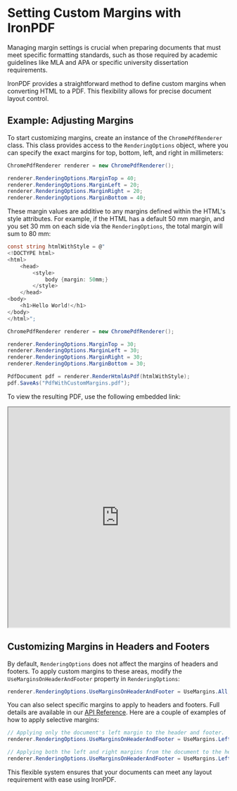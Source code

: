 # Setting Custom Margins with IronPDF

Managing margin settings is crucial when preparing documents that must meet specific formatting standards, such as those required by academic guidelines like MLA and APA or specific university dissertation requirements.

IronPDF provides a straightforward method to define custom margins when converting HTML to a PDF. This flexibility allows for precise document layout control.

## Example: Adjusting Margins

To start customizing margins, create an instance of the `ChromePdfRenderer` class. This class provides access to the `RenderingOptions` object, where you can specify the exact margins for top, bottom, left, and right in millimeters:

```cs
ChromePdfRenderer renderer = new ChromePdfRenderer();

renderer.RenderingOptions.MarginTop = 40;
renderer.RenderingOptions.MarginLeft = 20;
renderer.RenderingOptions.MarginRight = 20;
renderer.RenderingOptions.MarginBottom = 40;
```

These margin values are additive to any margins defined within the HTML's style attributes. For example, if the HTML has a default 50 mm margin, and you set 30 mm on each side via the `RenderingOptions`, the total margin will sum to 80 mm:

```cs
const string htmlWithStyle = @"
<!DOCTYPE html>
<html>
    <head>
        <style>
            body {margin: 50mm;}
        </style>
    </head>
<body>
    <h1>Hello World!</h1>
</body>
</html>";

ChromePdfRenderer renderer = new ChromePdfRenderer();

renderer.RenderingOptions.MarginTop = 30;
renderer.RenderingOptions.MarginLeft = 30;
renderer.RenderingOptions.MarginRight = 30;
renderer.RenderingOptions.MarginBottom = 30;

PdfDocument pdf = renderer.RenderHtmlAsPdf(htmlWithStyle);
pdf.SaveAs("PdfWithCustomMargins.pdf");
```

To view the resulting PDF, use the following embedded link:

<iframe loading="lazy" src="https://ironpdf.com/static-assets/pdf/how-to/custom-margins/PdfWithCustomMargins.pdf" width="100%" height="500px"></iframe>

## Customizing Margins in Headers and Footers

By default, `RenderingOptions` does not affect the margins of headers and footers. To apply custom margins to these areas, modify the `UseMarginsOnHeaderAndFooter` property in `RenderingOptions`:

```cs
renderer.RenderingOptions.UseMarginsOnHeaderAndFooter = UseMargins.All;
```

You can also select specific margins to apply to headers and footers. Full details are available in our [API Reference](https://ironpdf.com/object-reference/api/IronPdf.UseMargins.html). Here are a couple of examples of how to apply selective margins:

```cs
// Applying only the document's left margin to the header and footer.
renderer.RenderingOptions.UseMarginsOnHeaderAndFooter = UseMargins.Left;

// Applying both the left and right margins from the document to the header and footer.
renderer.RenderingOptions.UseMarginsOnHeaderAndFooter = UseMargins.LeftAndRight;
```

This flexible system ensures that your documents can meet any layout requirement with ease using IronPDF.